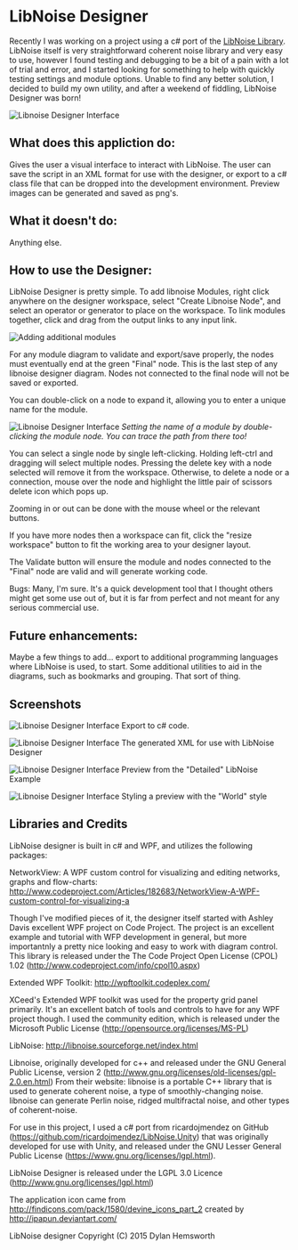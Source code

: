 # LibNoise Designer

Recently I was working on a project using a c# port of the [LibNoise Library](http://libnoise.sourceforge.net/index.html). LibNoise itself is very straightforward coherent noise library and very easy to use, however I found testing and debugging to be a bit of a pain with a lot of trial and error, and I started looking for something to help with quickly testing settings and module options. Unable to find any better solution, I decided to build my own utility, and after a weekend of fiddling, LibNoise Designer was born!

![Libnoise Designer Interface](https://raw.githubusercontent.com/modopotato/LibnoiseDesigner/master/ExampleImages/lnd_preview1.png)

## What does this appliction do: 
Gives the user a visual interface to interact with LibNoise. The user can save the script in an XML format for use with the designer, or export to a c# class file that can be dropped into the development environment. Preview images can be generated and saved as png's.

## What it doesn't do: 
Anything else.

## How to use the Designer:
LibNoise Designer is pretty simple. To add libnoise Modules, right click anywhere on the designer workspace, select "Create Libnoise Node", and select an operator or generator to place on the workspace. To link modules together, click and drag from the output links to any input link.

![Adding additional modules](https://raw.githubusercontent.com/modopotato/LibnoiseDesigner/master/ExampleImages/lnd_preview2.png)

For any module diagram to validate and export/save properly, the nodes must eventually end at the  green "Final" node. This is the last step of any libnoise designer diagram. Nodes not connected to the final node will not be saved or exported.

You can double-click on a node to expand it, allowing you to enter a unique name for the module.

![Libnoise Designer Interface](https://raw.githubusercontent.com/modopotato/LibnoiseDesigner/master/ExampleImages/lnd_preview3.png)
_Setting the name of a module by double-clicking the module node. You can trace the path from there too!_

You can select a single node by single left-clicking. Holding left-ctrl and dragging will select multiple nodes. Pressing the delete key with a node selected will remove it from the workspace. Otherwise, to delete a node or a connection, mouse over the node and highlight the little pair of scissors delete icon which pops up.

Zooming in or out can be done with the mouse wheel or the relevant buttons.

If you have more nodes then a workspace can fit, click the "resize workspace" button to fit the working area to your designer layout.

The Validate button will ensure the module and nodes connected to the "Final" node are valid and will generate working code.

Bugs: Many, I'm sure. It's a quick development tool that I thought others might get some use out of, but it is far from perfect and not meant for any serious commercial use.

## Future enhancements: 
Maybe a few things to add... export to additional programming languages where LibNoise is used, to start. Some additional utilities to aid in the diagrams, such as bookmarks and grouping. That sort of thing.

## Screenshots

![Libnoise Designer Interface](https://raw.githubusercontent.com/modopotato/LibnoiseDesigner/master/ExampleImages/lnd_preview4.png)
Export to c# code.

![Libnoise Designer Interface](https://raw.githubusercontent.com/modopotato/LibnoiseDesigner/master/ExampleImages/lnd_preview7.png)
The generated XML for use with LibNoise Designer

![Libnoise Designer Interface](https://raw.githubusercontent.com/modopotato/LibnoiseDesigner/master/ExampleImages/lnd_preview5.png)
Preview from the "Detailed" LibNoise Example

![Libnoise Designer Interface](https://raw.githubusercontent.com/modopotato/LibnoiseDesigner/master/ExampleImages/lnd_preview6.png)
Styling a preview with the "World" style

## Libraries and Credits
LibNoise designer is built in c# and WPF, and utilizes the following packages:

NetworkView: A WPF custom control for visualizing and editing networks, graphs and flow-charts:
http://www.codeproject.com/Articles/182683/NetworkView-A-WPF-custom-control-for-visualizing-a

Though I've modified pieces of it, the designer itself started with Ashley Davis excellent WPF project on Code Project. The project is an excellent example and tutorial with WFP development in general, but more importantnly a pretty nice looking and easy to work with diagram control. This library is released under the The Code Project Open License (CPOL) 1.02 (http://www.codeproject.com/info/cpol10.aspx)

Extended WPF Toolkit:
http://wpftoolkit.codeplex.com/

XCeed's Extended WPF toolkit was used for the property grid panel primarily. It's an excellent batch of tools and controls to have for any WPF project though. I used the community edition, which is released under the Microsoft Public License (http://opensource.org/licenses/MS-PL)

LibNoise:
http://libnoise.sourceforge.net/index.html

Libnoise, originally developed for c++ and released under the GNU General Public License, version 2 (http://www.gnu.org/licenses/old-licenses/gpl-2.0.en.html) From their website: libnoise is a portable C++ library that is used to generate coherent noise, a type of smoothly-changing noise. libnoise can generate Perlin noise, ridged multifractal noise, and other types of coherent-noise.

For use in this project, I used a c# port from ricardojmendez on GitHub (https://github.com/ricardojmendez/LibNoise.Unity) that was originally developed for use with Unity, and released under the GNU Lesser General Public License (https://www.gnu.org/licenses/lgpl.html).

LibNoise Designer is released under the LGPL 3.0 Licence (http://www.gnu.org/licenses/lgpl.html)

The application icon came from http://findicons.com/pack/1580/devine_icons_part_2 created by http://ipapun.deviantart.com/

LibNoise designer Copyright (C) 2015 Dylan Hemsworth